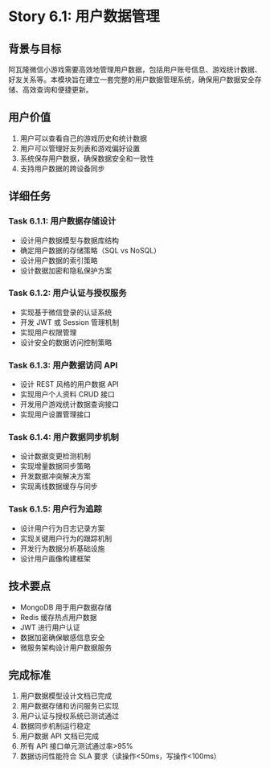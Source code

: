 # Story 6.1: 用户数据管理

## 背景与目标

阿瓦隆微信小游戏需要高效地管理用户数据，包括用户账号信息、游戏统计数据、好友关系等。本模块旨在建立一套完整的用户数据管理系统，确保用户数据安全存储、高效查询和便捷更新。

## 用户价值

1. 用户可以查看自己的游戏历史和统计数据
2. 用户可以管理好友列表和游戏偏好设置
3. 系统保存用户数据，确保数据安全和一致性
4. 支持用户数据的跨设备同步

## 详细任务

### Task 6.1.1: 用户数据存储设计

- 设计用户数据模型与数据库结构
- 确定用户数据的存储策略（SQL vs NoSQL）
- 设计用户数据的索引策略
- 设计数据加密和隐私保护方案

### Task 6.1.2: 用户认证与授权服务

- 实现基于微信登录的认证系统
- 开发 JWT 或 Session 管理机制
- 实现用户权限管理
- 设计安全的数据访问控制策略

### Task 6.1.3: 用户数据访问 API

- 设计 REST 风格的用户数据 API
- 实现用户个人资料 CRUD 接口
- 开发用户游戏统计数据查询接口
- 实现用户设置管理接口

### Task 6.1.4: 用户数据同步机制

- 设计数据变更检测机制
- 实现增量数据同步策略
- 开发数据冲突解决方案
- 实现离线数据缓存与同步

### Task 6.1.5: 用户行为追踪

- 设计用户行为日志记录方案
- 实现关键用户行为的跟踪机制
- 开发行为数据分析基础设施
- 设计用户画像构建框架

## 技术要点

- MongoDB 用于用户数据存储
- Redis 缓存热点用户数据
- JWT 进行用户认证
- 数据加密确保敏感信息安全
- 微服务架构设计用户数据服务

## 完成标准

1. 用户数据模型设计文档已完成
2. 用户数据存储和访问服务已实现
3. 用户认证与授权系统已测试通过
4. 数据同步机制运行稳定
5. 用户数据 API 文档已完成
6. 所有 API 接口单元测试通过率>95%
7. 数据访问性能符合 SLA 要求（读操作<50ms，写操作<100ms）
